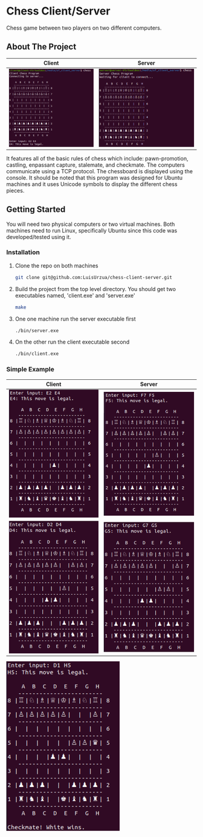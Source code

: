 # Chess Client/Server
Chess game between two players on two different computers.

<!-- ABOUT THE PROJECT -->
## About The Project

Client                     |  Server
:-------------------------:|:-------------------------:
<img src="./images/starting-position.png" alt="drawing" width="600" />  |  <img src="./images/server-starting-position.png" alt="drawing" width="675" />


It features all of the basic rules of chess which include: pawn-promotion, castling, enpassant capture, stalemate, and checkmate. The computers communicate using a TCP protocol. The chessboard is displayed using the console. It should be noted that this program was designed for Ubuntu machines and it uses Unicode symbols to display the different chess pieces.

<!-- GETTING STARTED -->
## Getting Started
You will need two physical computers or two virtual machines. Both machines need to run Linux, specifically Ubuntu since this code was developed/tested using it.

### Installation
1. Clone the repo on both machines
   ```sh
   git clone git@github.com:LuisUrzua/chess-client-server.git
   ```
2. Build the project from the top level directory. You should get two executables named, 'client.exe' and 'server.exe'
   ```sh
   make
   ```
3. One one machine run the server executable first
   ```sh
   ./bin/server.exe
   ```
4. On the other run the client executable second
   ```sh
   ./bin/client.exe
   ```
   
### Simple Example

Client                     |  Server
:-------------------------:|:-------------------------:
<img src="./images/e2-e4.png" alt="drawing" width="450" />  |  <img src="./images/server-f7-f5.png" alt="drawing" width="450" />
<img src="./images/d2-d4.png" alt="drawing" width="450" />  |  <img src="./images/server-g7-g5.png" alt="drawing" width="450" />
<img src="./images/checkmate.png" alt="drawing" width="300" />


